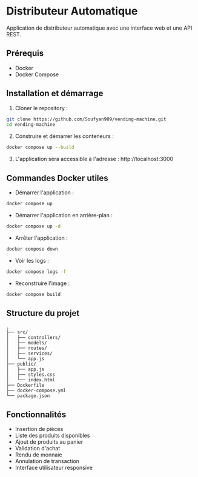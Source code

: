 # Distributeur Automatique

Application de distributeur automatique avec une interface web et une API REST.

## Prérequis

- Docker
- Docker Compose

## Installation et démarrage

1. Cloner le repository :
```bash
git clone https://github.com/Soufyan909/vending-machine.git
cd vending-machine
```

2. Construire et démarrer les conteneurs :
```bash
docker compose up --build
```

3. L'application sera accessible à l'adresse : http://localhost:3000

## Commandes Docker utiles

- Démarrer l'application :
```bash
docker compose up
```

- Démarrer l'application en arrière-plan :
```bash
docker compose up -d
```

- Arrêter l'application :
```bash
docker compose down
```

- Voir les logs :
```bash
docker compose logs -f
```

- Reconstruire l'image :
```bash
docker compose build
```

## Structure du projet

```
.
├── src/
│   ├── controllers/
│   ├── models/
│   ├── routes/
│   ├── services/
│   └── app.js
├── public/
│   ├── app.js
│   ├── styles.css
│   └── index.html
├── Dockerfile
├── docker-compose.yml
└── package.json
```

## Fonctionnalités

- Insertion de pièces
- Liste des produits disponibles
- Ajout de produits au panier
- Validation d'achat
- Rendu de monnaie
- Annulation de transaction
- Interface utilisateur responsive
